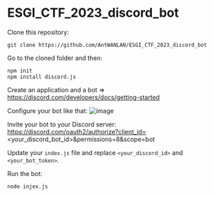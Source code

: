 # ESGI_CTF_2023_discord_bot

Clone this repository:
```
git clone https://github.com/AntWANLAN/ESGI_CTF_2023_discord_bot
```

Go to the cloned folder and then:
```
npm init
npm install discord.js
```

Create an application and a bot => https://discord.com/developers/docs/getting-started

Configure your bot like that:
![image](https://github.com/AntWANLAN/ESGI_CTF_2023_discord_bot/assets/59975732/9b29b400-ba14-42b2-882b-79c852fe663f)

Invite your bot to your Discord server:
https://discord.com/oauth2/authorize?client_id=<your_discord_bot_id>&permissions=8&scope=bot

Update your `index.js` file and replace `<your_discord_id>` and `<your_bot_token>`.

Run the bot:
```
node injex.js
```
